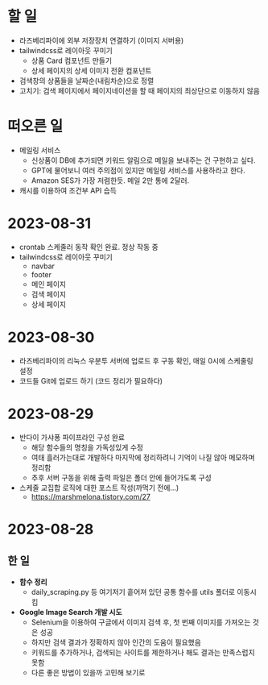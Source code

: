 # 할 일

- 라즈베리파이에 외부 저장장치 연결하기 (이미지 서버용)
- tailwindcss로 레이아웃 꾸미기
  - 상품 Card 컴포넌트 만들기
  - 상세 페이지의 상세 이미지 전환 컴포넌트
- 검색창의 상품들을 날짜순(내림차순)으로 정렬
- 고치기: 검색 페이지에서 페이지네이션을 할 때 페이지의 최상단으로 이동하지 않음

# 떠오른 일

- 메일링 서비스
  - 신상품이 DB에 추가되면 키워드 알림으로 메일을 보내주는 건 구현하고 싶다.
  - GPT에 물어보니 여러 주의점이 있지만 메일링 서비스를 사용하라고 한다.
  - Amazon SES가 가장 저렴한듯. 메일 2만 통에 2달러.
- 캐시를 이용하여 조건부 API 습득

# 2023-08-31

- crontab 스케줄러 동작 확인 완료. 정상 작동 중
- tailwindcss로 레이아웃 꾸미기
  - navbar
  - footer
  - 메인 페이지
  - 검색 페이지
  - 상세 페이지

# 2023-08-30

- 라즈베리파이의 리눅스 우분투 서버에 업로드 후 구동 확인, 매일 0시에 스케줄링 설정
- 코드들 Git에 업로드 하기 (코드 정리가 필요하다)

# 2023-08-29

- 반다이 가샤퐁 파이프라인 구성 완료
  - 해당 함수들의 명칭을 가독성있게 수정
  - 여태 흘러가는대로 개발하다 마지막에 정리하려니 기억이 나질 않아 메모하며 정리함
  - 추후 서버 구동을 위해 출력 파일은 폴더 안에 들어가도록 구성
- 스케줄 교집합 로직에 대한 포스트 작성(까먹기 전에...)
  - https://marshmelona.tistory.com/27

# 2023-08-28

## 한 일

- **함수 정리**
  - daily_scraping.py 등 여기저기 흩어져 있던 공통 함수를 utils 폴더로 이동시킴
- **Google Image Search 개발 시도**
  - Selenium을 이용하여 구글에서 이미지 검색 후, 첫 번째 이미지를 가져오는 것은 성공
  - 하지만 검색 결과가 정확하지 않아 인간의 도움이 필요했음
  - 키워드를 추가하거나, 검색되는 사이트를 제한하거나 해도 결과는 만족스럽지 못함
  - 다른 좋은 방법이 있을까 고민해 보기로
